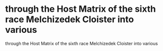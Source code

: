 # through the Host Matrix of the sixth race Melchizedek Cloister into various

through the Host Matrix of the sixth race Melchizedek Cloister into various
